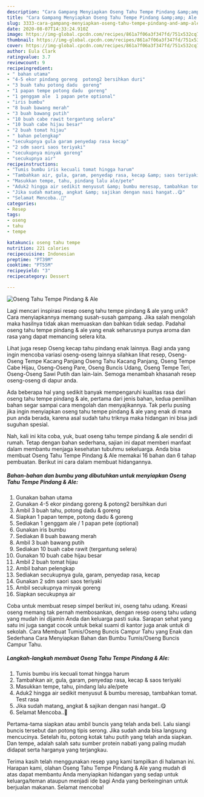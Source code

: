 ```yaml
---
description: "Cara Gampang Menyiapkan Oseng Tahu Tempe Pindang &amp;amp; Ale yang Sempurna"
title: "Cara Gampang Menyiapkan Oseng Tahu Tempe Pindang &amp;amp; Ale yang Sempurna"
slug: 3333-cara-gampang-menyiapkan-oseng-tahu-tempe-pindang-and-amp-ale-yang-sempurna
date: 2020-08-07T14:33:24.910Z
image: https://img-global.cpcdn.com/recipes/861a7f06a3f347fd/751x532cq70/oseng-tahu-tempe-pindang-ale-foto-resep-utama.jpg
thumbnail: https://img-global.cpcdn.com/recipes/861a7f06a3f347fd/751x532cq70/oseng-tahu-tempe-pindang-ale-foto-resep-utama.jpg
cover: https://img-global.cpcdn.com/recipes/861a7f06a3f347fd/751x532cq70/oseng-tahu-tempe-pindang-ale-foto-resep-utama.jpg
author: Eula Clark
ratingvalue: 3.7
reviewcount: 9
recipeingredient:
- " bahan utama"
- "4-5 ekor pindang goreng  potong2 bersihkan duri"
- "3 buah tahu potong dadu  goreng"
- "1 papan tempe potong dadu  goreng"
- "1 genggam ale  1 papan pete optional"
- "iris bumbu"
- "8 buah bawang merah"
- "3 buah bawang putih"
- "10 buah cabe rawit tergantung selera"
- "10 buah cabe hijau besar"
- "2 buah tomat hijau"
- " bahan pelengkap"
- "secukupnya gula garam penyedap rasa kecap"
- "2 sdm saori saos teriyaki"
- "secukupnya minyak goreng"
- "secukupnya air"
recipeinstructions:
- "Tumis bumbu iris kecuali tomat hingga harum"
- "Tambahkan air, gula, garam, penyedap rasa, kecap &amp; saos teriyaki"
- "Masukkan tempe, tahu, pindang lalu ale/pete"
- "Aduk2 hingga air sedikit menyusut &amp; bumbu meresap, tambahkan tomat. Test rasa"
- "Jika sudah matang, angkat &amp; sajikan dengan nasi hangat..😋"
- "Selamat Mencoba..🙏"
categories:
- Resep
tags:
- oseng
- tahu
- tempe

katakunci: oseng tahu tempe 
nutrition: 221 calories
recipecuisine: Indonesian
preptime: "PT39M"
cooktime: "PT55M"
recipeyield: "3"
recipecategory: Dessert

---
```



![Oseng Tahu Tempe Pindang &amp; Ale](https://img-global.cpcdn.com/recipes/861a7f06a3f347fd/751x532cq70/oseng-tahu-tempe-pindang-ale-foto-resep-utama.jpg)

Lagi mencari inspirasi resep oseng tahu tempe pindang &amp; ale yang unik? Cara menyiapkannya memang susah-susah gampang. Jika salah mengolah maka hasilnya tidak akan memuaskan dan bahkan tidak sedap. Padahal oseng tahu tempe pindang &amp; ale yang enak seharusnya punya aroma dan rasa yang dapat memancing selera kita.

Lihat juga resep Oseng kecap tahu pindang enak lainnya. Bagi anda yang ingin mencoba variasi oseng-oseng lainnya silahkan lihat resep, Oseng-Oseng Tempe Kacang Panjang Oseng Tahu Kacang Panjang, Oseng Tempe Cabe Hijau, Oseng-Oseng Pare, Oseng Buncis Udang, Oseng Tempe Teri, Oseng-Oseng Sawi Putih dan lain-lain. Semoga menambah khasanah resep oseng-oseng di dapur anda.

Ada beberapa hal yang sedikit banyak mempengaruhi kualitas rasa dari oseng tahu tempe pindang &amp; ale, pertama dari jenis bahan, kedua pemilihan bahan segar sampai cara mengolah dan menyajikannya. Tak perlu pusing jika ingin menyiapkan oseng tahu tempe pindang &amp; ale yang enak di mana pun anda berada, karena asal sudah tahu triknya maka hidangan ini bisa jadi suguhan spesial.


Nah, kali ini kita coba, yuk, buat oseng tahu tempe pindang &amp; ale sendiri di rumah. Tetap dengan bahan sederhana, sajian ini dapat memberi manfaat dalam membantu menjaga kesehatan tubuhmu sekeluarga. Anda bisa membuat Oseng Tahu Tempe Pindang &amp; Ale memakai 16 bahan dan 6 tahap pembuatan. Berikut ini cara dalam membuat hidangannya.

<!--inarticleads1-->

##### Bahan-bahan dan bumbu yang dibutuhkan untuk menyiapkan Oseng Tahu Tempe Pindang &amp; Ale:

1. Gunakan  bahan utama
1. Gunakan 4-5 ekor pindang goreng &amp; potong2 bersihkan duri
1. Ambil 3 buah tahu, potong dadu &amp; goreng
1. Siapkan 1 papan tempe, potong dadu &amp; goreng
1. Sediakan 1 genggam ale / 1 papan pete (optional)
1. Gunakan iris bumbu
1. Sediakan 8 buah bawang merah
1. Ambil 3 buah bawang putih
1. Sediakan 10 buah cabe rawit (tergantung selera)
1. Gunakan 10 buah cabe hijau besar
1. Ambil 2 buah tomat hijau
1. Ambil  bahan pelengkap
1. Sediakan secukupnya gula, garam, penyedap rasa, kecap
1. Gunakan 2 sdm saori saos teriyaki
1. Ambil secukupnya minyak goreng
1. Siapkan secukupnya air


Coba untuk membuat resep simpel berikut ini, oseng tahu udang. Kreasi oseng memang tak pernah membosankan, dengan resep oseng tahu udang yang mudah ini dijamin Anda dan keluarga pasti suka. Sarapan sehat yang satu ini juga sangat cocok untuk bekal suami di kantor juga anak untuk di sekolah. Cara Membuat Tumis/Oseng Buncis Campur Tahu yang Enak dan Sederhana Cara Menyiapkan Bahan dan Bumbu Tumis/Oseng Buncis Campur Tahu. 

<!--inarticleads2-->

##### Langkah-langkah membuat Oseng Tahu Tempe Pindang &amp; Ale:

1. Tumis bumbu iris kecuali tomat hingga harum
1. Tambahkan air, gula, garam, penyedap rasa, kecap &amp; saos teriyaki
1. Masukkan tempe, tahu, pindang lalu ale/pete
1. Aduk2 hingga air sedikit menyusut &amp; bumbu meresap, tambahkan tomat. Test rasa
1. Jika sudah matang, angkat &amp; sajikan dengan nasi hangat..😋
1. Selamat Mencoba..🙏


Pertama-tama siapkan atau ambil buncis yang telah anda beli. Lalu siangi buncis tersebut dan potong tipis serong. Jika sudah anda bisa langsung mencucinya. Setelah itu, potong kotak tahu putih yang telah anda siapkan. Dan tempe, adalah salah satu sumber protein nabati yang paling mudah didapat serta harganya yang terjangkau. 

Terima kasih telah menggunakan resep yang kami tampilkan di halaman ini. Harapan kami, olahan Oseng Tahu Tempe Pindang &amp; Ale yang mudah di atas dapat membantu Anda menyiapkan hidangan yang sedap untuk keluarga/teman ataupun menjadi ide bagi Anda yang berkeinginan untuk berjualan makanan. Selamat mencoba!
